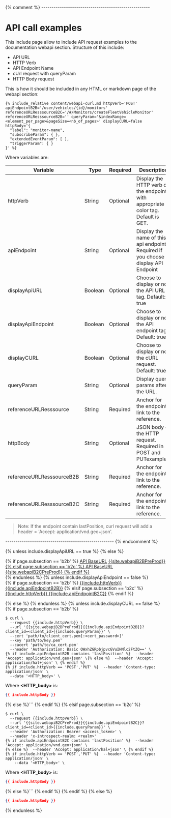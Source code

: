 {% comment %} -----------------------------------------------------

# API call examples
This include page allow to include API request examples to the documentation webapi section.
Structure of this include:
- API URL
- HTTP Verb
- API Endpoint Name
- cUrl request with queryParam
- HTTP Body request

This is how it should be included in any HTML or markdown page of the webapi section:
```liquid
{% include_relative content/webapi-curl.md httpVerb='POST' apiEndpointB2B='/user/vehicles/{id}/monitors' referenceURLResssourceB2C='/#/Monitors/createFleetVehicleMonitor' referenceURLResssourceB2B='' queryParam='&indexRange=<element_per_page>&pageSize=<nb_of_pages>' displayCURL=false httpBody='{
  "label": "monitor-name",
  "subscribeParam": { },
  "extendedEventParam": [ ],
  "triggerParam": { }
}' %}
```

Where variables are:

Variable | Type | Required | Description | Example
-|-|-|-|-
httpVerb | String | Optional | Display the HTTP verb of the endpoint with appropriate color tag. Default is GET. | Ex: 'POST'.
apiEndpoint | String | Optional | Display the name of this api endpoint. Required if you choose to display API Endpoint | Ex: '/fleets/{fid}/monitors'.
displayApiURL | Boolean | Optional | Choose to display or not the API URL tag. Default: true | Ex: false
displayApiEndpoint | Boolean | Optional | Choose to display or not the API endpoint tag. Default: true | Ex: false
displayCURL | Boolean | Optional | Choose to display or not the cURL request. Default: true | Ex: false
queryParam | String | Optional | Display query params after the URL. | Ex: 'queryParam='&indexRange=<element_per_page>&pageSize=<nb_of_pages>'.
referenceURLResssource | String | Required | Anchor for the endpoint link to the reference. | Ex: '/#/Monitors/createFleetVehicleMonitor'.
httpBody | String | Optional | JSON body of the HTTP request. Required in POST and PUTexamples. | Ex: '{ "label": "monitor-name"}'.
referenceURLResssourceB2B | String | Required | Anchor for the endpoint link to the reference. | Ex: '/#/Monitors/createFleetVehicleMonitor'.
referenceURLResssourceB2C | String | Required | Anchor for the endpoint link to the reference. | Ex: '/#/Monitors/createFleetVehicleMonitor'.

>Note: If the endpoint contain lastPosition, curl request will add a header = 'Accept: application/vnd.geo+json'.

----------------------------------------------------- {% endcomment %}

{% unless include.displayApiURL == true %}
{% else %}
<div class="buttons has-addons">
  {% if page.subsection == 'b2b' %}
  <a href="{{site.baseurl}}/webapi/b2b/reference/specification/" class="tag_endpoint_large button is-info"> API BaseURL</a>
  <a href="{{site.baseurl}}/webapi/b2b/reference/specification/" class="tag_endpoint_large tag_api_endpoint button is-info">
  {{site.webapiB2BPreProd}}
  {% elsif page.subsection == 'b2c' %}
  <a href="{{site.baseurl}}/webapi/b2c/reference/specification/" class="tag_endpoint_large button is-info"> API BaseURL</a>
  <a href="{{site.baseurl}}/webapi/b2c/reference/specification/" class="tag_endpoint_large tag_api_endpoint button is-info">
  {{site.webapiB2CPreProd}}
  {% endif %}
  </a>
</div>
{% endunless %}
{% unless include.displayApiEndpoint == false %}

<div class="buttons has-addons">
  {% if page.subsection == 'b2b' %}
    <a href="{{site.baseurl}}/webapi/b2b/reference{{include.referenceURLResssourceB2B}}" class="tag_endpoint_large button is-light is-selected {% if include.httpVerb == 'GET' %}
  get
  {% elsif include.httpVerb == 'POST' %}
  post
  {% elsif include.httpVerb == 'PUT' %}
  put
  {% elsif include.httpVerb == 'DELETE' %}
  verbdelete
  {% else %}
  get
  {% endif %} "> {{include.httpVerb}} </a>
  <a href="{{site.baseurl}}/webapi/b2b/reference{{include.referenceURLResssourceB2B}}" class="tag_endpoint_large button is-light is-selected">
  {{include.apiEndpointB2B}}</a>
  {% elsif page.subsection == 'b2c' %}
    <a href="{{site.baseurl}}/webapi/b2c/reference/specification{{include.referenceURLResssourceB2C}}" class="tag_endpoint_large button is-light is-selected {% if include.httpVerb == 'GET' %}
  get
  {% elsif include.httpVerb == 'POST' %}
  post
  {% elsif include.httpVerb == 'PUT' %}
  put
  {% elsif include.httpVerb == 'DELETE' %}
  verbdelete
  {% else %}
  get
  {% endif %} "> {{include.httpVerb}} </a>
   <a href="{{site.baseurl}}/webapi/b2c/reference/specification{{include.referenceURLResssourceB2C}}" class="tag_endpoint_large button is-light is-selected">
  {{include.apiEndpointB2C}}</a>
  {% endif %}
</div>

{% else %} {% endunless %}
{% unless include.displayCURL == false %}
{% if page.subsection == 'b2b' %}
```shell
$ curl \
  --request {{include.httpVerb}} \
  --url '{{site.webapiB2BPreProd}}{{include.apiEndpointB2B}}?client_id=<client_id>{{include.queryParam}}' \
  --cert 'path/to/client_cert.pem[:<cert_password>]'
  --key 'path/to/key.pem'
  --cacert 'path/to/ca_cert.pem'
  --header 'Authorization: Basic QWxhZGRpbjpvcGVuIHNlc2FtZQ==' \
{% if include.apiEndpointB2B contains 'lastPosition' %}  --header 'Accept: application/vnd.geo+json' \{% else %}  --header 'Accept: application/hal+json' \ {% endif %}
{% if include.httpVerb == 'POST','PUT' %}  --header 'Content-type: application/json' \
  --data '<HTTP_body>' \
```

Where **&lt;HTTP_body&gt;** is:

```json
{{ include.httpBody }}
```
{% else %}```
{% endif %}
{% elsif page.subsection == 'b2c' %}
```shell
$ curl \
  --request {{include.httpVerb}} \
  --url '{{site.webapiB2CPreProd}}{{include.apiEndpointB2C}}?client_id=<client_id>{{include.queryParam}}' \
  --header 'Authorization: Bearer <access_token>' \
  --header 'x-introspect-realm: <realm>' 
{% if include.apiEndpointB2C contains 'lastPosition' %}  --header 'Accept: application/vnd.geo+json' \
{% else %}  --header 'Accept: application/hal+json' \ {% endif %}
{% if include.httpVerb == 'POST','PUT' %}  --header 'Content-type: application/json' \
    --data '<HTTP_body>' \
```

Where **&lt;HTTP_body&gt;** is:

```json
{{ include.httpBody }}
```
{% else %}```
{% endif %}
{% endif %}
{% else %}
```json
{{ include.httpBody }}
```
{% endunless %}